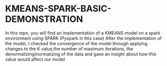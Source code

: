 # KMEANS-SPARK-BASIC-DEMONSTRATION 
In this repo, you will find an implementation of a KMEANS model on a spark environment using  SPARK (Pyspark in this case) 
After the implementation of the model, I checked the convergence of the model through applying changes to the K value,the number of maximum iterations, the denormalizing/normalizing of the data and gave an insight about how this value would affect our model
